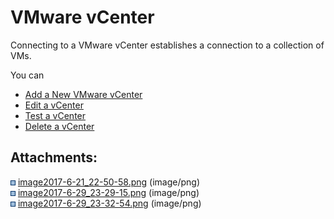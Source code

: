 # VMware vCenter

Connecting to a VMware vCenter establishes a connection to a collection
of VMs.

You can

  - [Add a New VMware vCenter](Adding_a_New_VMware_vCenter)
  - [Edit a vCenter](Editing_a_vCenter)
  - [Test a vCenter](Testing_a_vCenter)
  - [Delete a vCenter](Deleting_a_vCenter)

  

<div class="pageSectionHeader">

## Attachments:

</div>

<div class="greybox" data-align="left">

![](images/icons/bullet_blue.gif)
[image2017-6-21\_22-50-58.png](attachments/83855872/83855893.png)
(image/png)  
![](images/icons/bullet_blue.gif)
[image2017-6-29\_23-29-15.png](attachments/83855872/84018349.png)
(image/png)  
![](images/icons/bullet_blue.gif)
[image2017-6-29\_23-32-54.png](attachments/83855872/84018429.png)
(image/png)  

</div>
